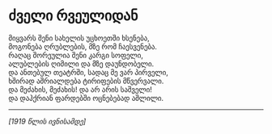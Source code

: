 # ძველი რვეულიდან

მიყვარს შენი სახელის უცხოეთში ხსენება,\
მოგონება ღრუბლების, მზე რომ ჩაესვენება.\
რაღაც შორეულია შენი კარგი სოფელი,\
ალუბლების ღიმილი და მზე დაუნდობელი.\
და ანთებულ თეატრში, სადაც მე ვარ პირველი,\
ხშირად აშრიალდება ტირიფების მწვერვალი.\
და მეძახის, მეძახის! და არ არის საშველი!\
და დაჰქრიან ფარდებში ოცნებებად აშლილი.

***

_\[1919 წლის ივნისამდე]_
